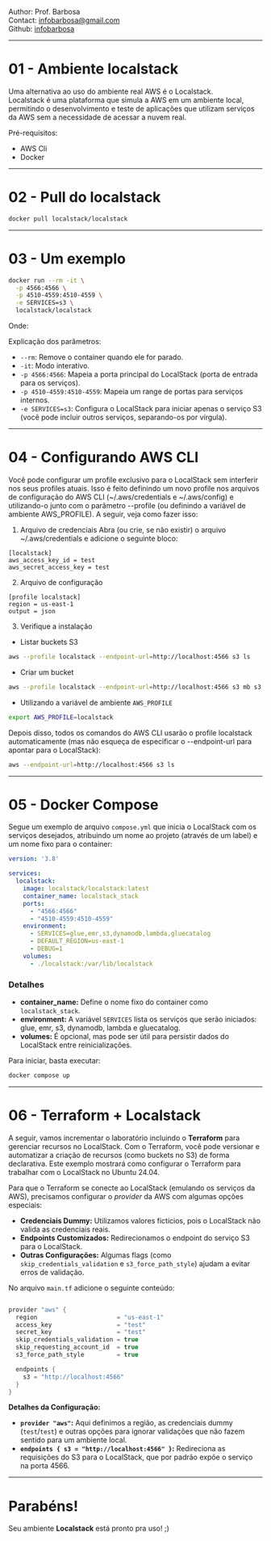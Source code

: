Author: Prof. Barbosa<br>
Contact: infobarbosa@gmail.com<br>
Github: [infobarbosa](https://github.com/infobarbosa)

---

# 01 - Ambiente localstack

Uma alternativa ao uso do ambiente real AWS é o Localstack.<br>
Localstack é uma plataforma que simula a AWS em um ambiente local, permitindo o desenvolvimento e teste de aplicações que utilizam serviços da AWS sem a necessidade de acessar a nuvem real.

Pré-requisitos: 
- AWS Cli
- Docker

---

# 02 - Pull do localstack
```bash
docker pull localstack/localstack

```

---

# 03 - Um exemplo

```bash
docker run --rm -it \
  -p 4566:4566 \
  -p 4510-4559:4510-4559 \
  -e SERVICES=s3 \
  localstack/localstack

```

Onde:

Explicação dos parâmetros:

- `--rm`: Remove o container quando ele for parado.
- `-it`: Modo interativo.
- `-p 4566:4566`: Mapeia a porta principal do LocalStack (porta de entrada para os serviços).
- `-p 4510-4559:4510-4559`: Mapeia um range de portas para serviços internos.
- `-e SERVICES=s3`: Configura o LocalStack para iniciar apenas o serviço S3 (você pode incluir outros serviços, separando-os por vírgula).

---

# 04 - Configurando AWS CLI

Você pode configurar um profile exclusivo para o LocalStack sem interferir nos seus profiles atuais. Isso é feito definindo um novo profile nos arquivos de configuração do AWS CLI (~/.aws/credentials e ~/.aws/config) e utilizando-o junto com o parâmetro --profile (ou definindo a variável de ambiente AWS_PROFILE). A seguir, veja como fazer isso:

1. Arquivo de credenciais
Abra (ou crie, se não existir) o arquivo ~/.aws/credentials e adicione o seguinte bloco:
```
[localstack]
aws_access_key_id = test
aws_secret_access_key = test
```

2. Arquivo de configuração
```
[profile localstack]
region = us-east-1
output = json

```

3. Verifique a instalação
- Listar buckets S3
```bash
aws --profile localstack --endpoint-url=http://localhost:4566 s3 ls

```

- Criar um bucket
```bash
aws --profile localstack --endpoint-url=http://localhost:4566 s3 mb s3://meu-bucket

```

- Utilizando a variável de ambiente `AWS_PROFILE`
```bash
export AWS_PROFILE=localstack

```

Depois disso, todos os comandos do AWS CLI usarão o profile localstack automaticamente (mas não esqueça de especificar o --endpoint-url para apontar para o LocalStack):
```bash
aws --endpoint-url=http://localhost:4566 s3 ls

```

---

# 05 - Docker Compose
Segue um exemplo de arquivo `compose.yml` que inicia o LocalStack com os serviços desejados, atribuindo um nome ao projeto (através de um label) e um nome fixo para o container:

```yaml
version: '3.8'

services:
  localstack:
    image: localstack/localstack:latest
    container_name: localstack_stack
    ports:
      - "4566:4566"
      - "4510-4559:4510-4559"
    environment:
      - SERVICES=glue,emr,s3,dynamodb,lambda,gluecatalog
      - DEFAULT_REGION=us-east-1
      - DEBUG=1
    volumes:
      - ./localstack:/var/lib/localstack

```

### Detalhes

- **container_name:** Define o nome fixo do container como `localstack_stack`.
- **environment:** A variável `SERVICES` lista os serviços que serão iniciados: glue, emr, s3, dynamodb, lambda e gluecatalog.
- **volumes:** É opcional, mas pode ser útil para persistir dados do LocalStack entre reinicializações.

Para iniciar, basta executar:

```bash
docker compose up
```

---

# 06 - Terraform + Localstack

A seguir, vamos incrementar o laboratório incluindo o **Terraform** para gerenciar recursos no LocalStack. Com o Terraform, você pode versionar e automatizar a criação de recursos (como buckets no S3) de forma declarativa. Este exemplo mostrará como configurar o Terraform para trabalhar com o LocalStack no Ubuntu 24.04.

Para que o Terraform se conecte ao LocalStack (emulando os serviços da AWS), precisamos configurar o _provider_ da AWS com algumas opções especiais:

- **Credenciais Dummy:** Utilizamos valores fictícios, pois o LocalStack não valida as credenciais reais.
- **Endpoints Customizados:** Redirecionamos o endpoint do serviço S3 para o LocalStack.
- **Outras Configurações:** Algumas flags (como `skip_credentials_validation` e `s3_force_path_style`) ajudam a evitar erros de validação.

No arquivo `main.tf` adicione o seguinte conteúdo:

```h

provider "aws" {
  region                      = "us-east-1"
  access_key                  = "test"
  secret_key                  = "test"
  skip_credentials_validation = true
  skip_requesting_account_id  = true
  s3_force_path_style         = true

  endpoints {
    s3 = "http://localhost:4566"
  }
}

```

**Detalhes da Configuração:**

- **`provider "aws"`:** Aqui definimos a região, as credenciais dummy (`test`/`test`) e outras opções para ignorar validações que não fazem sentido para um ambiente local.
- **`endpoints { s3 = "http://localhost:4566" }`:** Redireciona as requisições do S3 para o LocalStack, que por padrão expõe o serviço na porta 4566.

---

# Parabéns! 

Seu ambiente **Localstack** está pronto pra uso! ;)
